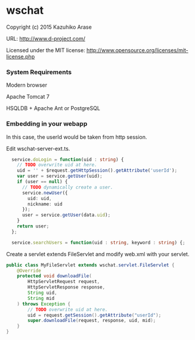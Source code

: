 # wschat

Copyright (c) 2015 Kazuhiko Arase

URL: http://www.d-project.com/

Licensed under the MIT license:
  http://www.opensource.org/licenses/mit-license.php

### System Requirements

Modern browser

Apache Tomcat 7

HSQLDB + Apache Ant or PostgreSQL

### Embedding in your webapp

In this case, the userId would be taken from http session.

Edit wschat-server-ext.ts.

```typescript
  service.doLogin = function(uid : string) {
    // TODO overwrite uid at here.
    uid = '' + $request.getHttpSession().getAttribute('userId');
    var user = service.getUser(uid);
    if (user == null) {
      // TODO dynamically create a user.
      service.newUser({
        uid: uid,
        nickname: uid
      });
      user = service.getUser(data.uid);
    }
    return user;
  };

  service.searchUsers = function(uid : string, keyword : string) {;
```

Create a servlet extends FileServlet and modify web.xml with your servlet.

```java
public class MyFileServlet extends wschat.servlet.FileServlet {
    @Override
    protected void downloadFile(
        HttpServletRequest request,
        HttpServletResponse response,
        String uid,
        String mid
    ) throws Exception {
        // TODO overwrite uid at here.
        uid = request.getSession().getAttribute("userId");
        super.downloadFile(request, response, uid, mid);
    }
}
```
